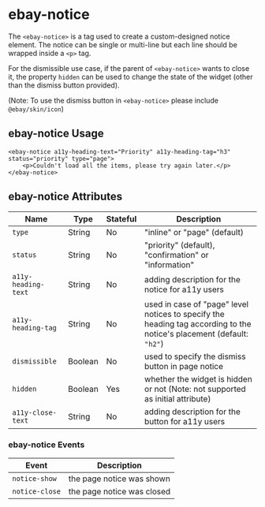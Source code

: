 # ebay-notice

The `<ebay-notice>` is a tag used to create a custom-designed notice element. The notice can be single or multi-line but each line should be wrapped inside a `<p>` tag.

For the dismissible use case, if the parent of `<ebay-notice>` wants to close it, the property `hidden` can be used to change the state of the widget (other than the dismiss button provided).

(Note:  To use the dismiss button in `<ebay-notice>` please include `@ebay/skin/icon`)

## ebay-notice Usage

```marko
<ebay-notice a11y-heading-text="Priority" a11y-heading-tag="h3" status="priority" type="page">
    <p>Couldn't load all the items, please try again later.</p>
</ebay-notice>
```

## ebay-notice Attributes

Name | Type | Stateful | Description
--- | --- | --- | ---
`type` | String | No | "inline" or "page" (default)
`status`  | String | No | "priority" (default), "confirmation" or "information"
`a11y-heading-text` | String | No | adding description for the notice for a11y users
`a11y-heading-tag` | String | No| used in case of "page" level notices to specify the heading tag according to the notice's placement (default: `"h2"`)
`dismissible` | Boolean | No | used to specify the dismiss button in page notice
`hidden` | Boolean | Yes | whether the widget is hidden or not (Note: not supported as initial attribute)
`a11y-close-text` | String | No | adding description for the button for a11y users

### ebay-notice Events

Event | Description
--- | ---
`notice-show` | the page notice was shown
`notice-close` | the page notice was closed
